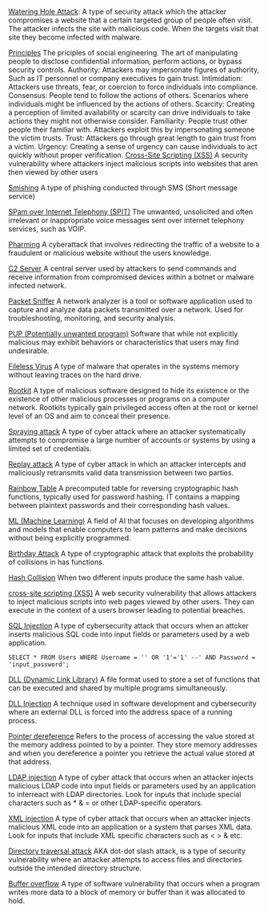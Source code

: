 <u>Watering Hole Attack</u>:
	A type of security attack which the attacker compromises a website that a certain targeted group of people often visit. The attacker infects the site with malicious code. When the targets visit that site they become infected with malware.

<u>Principles</u>
	The priciples of social engineering. The art of manipulating people to disclose confidential information, perform actions, or bypass security controls.
		Authority:
			Attackers may impersonate figures of authority, Such as IT personnel or company executives to gain trust.
		Intimidation:
			Attackers use threats, fear, or coercion to force individuals into compliance.
		Consensus:
			People tend to follow the actions of others.
			Scenarios where individuals might be influenced by the actions of others.
		Scarcity:
			Creating a perception of limited availability or scarcity can drive individuals to take actions they might not otherwise consider.
		Familiarity:
			People trust other people their familiar with. Attackers exploit this by impersonating someone the victim trusts.
		Trust:
			Attackers go through great length to gain trust from a victim.
		Urgency:
			Creating a sense of urgency can cause individuals to act quickly without proper verification.
<u>Cross-Site Scripting (XSS)</u>
	A security vulnerability where attackers inject malicious scripts into websites that aren then viewed by other users

<u>Smishing</u>
	A type of phishing conducted through SMS (Short message service)
	
<u>SPam over Internet Telephony (SPIT)</u>
	The unwanted, unsolicited and often irrelevant or inappropriate voice messages sent over internet telephony services, such as VOIP.

<u>Pharming</u>
	A cyberattack that involves redirecting the traffic of a website to a fraudulent or malicious website without the users knowledge.

<u>C2 Server</u>
	A central server used by attackers to send commands and receive information from compromised devices within a botnet or malware infected network.

<u>Packet Sniffer</u>
	A network analyzer is a tool or software application used to capture and analyze data packets transmitted over a network. Used for troubleshooting, monitoring, and security analysis.

<u>PUP (Potentially unwanted program)</u>
	Software that while not explicitly malicious may exhibit behaviors or characteristics that users may find undesirable.

<u>Fileless Virus</u>
	A type of malware that operates in the systems memory without leaving traces on the hard drive.

<u>Rootkit</u>
	A type of malicious software designed to hide its existence or the existence of other malicious processes or programs on a computer network. Rootkits typically gain privileged access often at the root or kernel level of an OS and aim to conceal their presence.

<u>Spraying attack</u>
	A type of cyber attack where an attacker systematically attempts to compromise a large number of accounts or systems by using a limited set of credentials.

<u>Replay attack</u>
	A type of cyber attack in which an attacker intercepts and maliciously retransmits valid data transmission between two parties.

<u>Rainbow Table</u>
	A precomputed table for reversing cryptographic hash functions, typically used for password hashing. IT contains a mapping between plaintext passwords and their corresponding hash values.

<u>ML (Machine Learning)</u>
	A field of AI that focuses on developing algorithms and models that enable computers to learn patterns and make decisions without being explicitly programmed.

<u>Birthday Attack</u>
	A type of cryptographic attack that exploits the probability of collisions in has functions.

<u>Hash Collision</u>
	When two different inputs produce the same hash value.

<u>cross-site scripting (XSS)</u>
	A web security vulnerability that allows attackers to inject malicious scripts into web pages viewed by other users.
	They can execute in the context of a users browser leading to potential breaches.

<u>SQL Injection</u>
	A type of cybersecurity attack that occurs when an attcker inserts malicious SQL code into input fields or parameters used by a web application.
	
	SELECT * FROM Users WHERE Username = '' OR '1'='1' --' AND Password = 'input_password';

<u>DLL (Dynamic Link Library)</u>
	A file format used to store a set of functions that can be executed and shared by multiple programs simultaneously.

<u>DLL Injection</u>
	A technique used in software development and cybersecurity where an external DLL is forced into the address space of a running process.

<u>Pointer dereference</u>
	Refers to the process of accessing the value stored at the memory address pointed to by a pointer. They store memory addresses and when you dereference a pointer you retrieve the actual value stored at that address.

<u>LDAP injection</u>
	A type of cyber attack that occurs when an attacker injects malicious LDAP code into input fields or parameters used by an application to interreact with LDAP directories.
	Look for inputs that include special characters such as * & = or other LDAP-specific operators.

<u>XML injection</u>
	A type of cyber attack that occurs when an attacker injects malicious XML code into an application or a system that parses XML data.
	Look for inputs that include XML specific characters such as < > & etc.

<u>Directory traversal attack</u>
	AKA dot-dot slash attack, is a type of security vulnerability where an attacker attempts to access files and directories outside the intended directory structure.

<u>Buffer overflow</u>
	A type of software vulnerability that occurs when a program writes more data to a block of memory or buffer than it was allocated to hold.